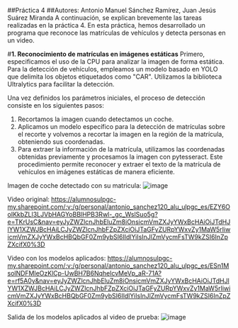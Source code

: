 ##Práctica 4
##Autores: Antonio Manuel Sánchez Ramírez, Juan Jesús Suárez Miranda
A continuación, se explican brevemente las tareas realizadas en la práctica 4. En esta práctica, hemos desarrollado un programa que reconoce las matrículas de vehículos y detecta personas en un video.

#**1. Reconocimiento de matrículas en imágenes estáticas**
Primero, especificamos el uso de la CPU para analizar la imagen de forma estática. Para la detección de vehículos, empleamos un modelo basado en YOLO que delimita los objetos etiquetados como "CAR". Utilizamos la biblioteca Ultralytics para facilitar la detección.

Una vez definidos los parámetros iniciales, el proceso de detección consiste en los siguientes pasos:

1. Recortamos la imagen cuando detectamos un coche.
2. Aplicamos un modelo específico para la detección de matrículas sobre el recorte y volvemos a recortar la imagen en la región de la matrícula, obteniendo sus coordenadas.
3. Para extraer la información de la matrícula, utilizamos las coordenadas obtenidas previamente y procesamos la imagen con pytesseract.
   Este procedimiento permite reconocer y extraer el texto de la matrícula de vehículos en imágenes estáticas de manera eficiente.
  
  Imagen de coche detectado con su matricula: ![image](https://github.com/user-attachments/assets/36be0d57-0439-4b92-a276-fe946d521d4e)

Video original: https://alumnosulpgc-my.sharepoint.com/:v:/g/personal/antonio_sanchez120_alu_ulpgc_es/EZY6OoIKkbZLl3LJVbHAGYoBBlHPB3Rwl-_gc_WslSuo5g?e=TKrUsC&nav=eyJyZWZlcnJhbEluZm8iOnsicmVmZXJyYWxBcHAiOiJTdHJlYW1XZWJBcHAiLCJyZWZlcnJhbFZpZXciOiJTaGFyZURpYWxvZy1MaW5rIiwicmVmZXJyYWxBcHBQbGF0Zm9ybSI6IldlYiIsInJlZmVycmFsTW9kZSI6InZpZXcifX0%3D

Video con los modelos aplicados: https://alumnosulpgc-my.sharepoint.com/:v:/g/personal/antonio_sanchez120_alu_ulpgc_es/ESn1MsolNDFMleOzKlCp-UwBH7B6NqhelcvMeVp_aR-71A?e=rf5A0y&nav=eyJyZWZlcnJhbEluZm8iOnsicmVmZXJyYWxBcHAiOiJTdHJlYW1XZWJBcHAiLCJyZWZlcnJhbFZpZXciOiJTaGFyZURpYWxvZy1MaW5rIiwicmVmZXJyYWxBcHBQbGF0Zm9ybSI6IldlYiIsInJlZmVycmFsTW9kZSI6InZpZXcifX0%3D

Salida de los modelos aplicados al video de prueba: ![image](https://github.com/user-attachments/assets/dd73067f-e358-42b8-8a5b-cc453ea2b14f)

